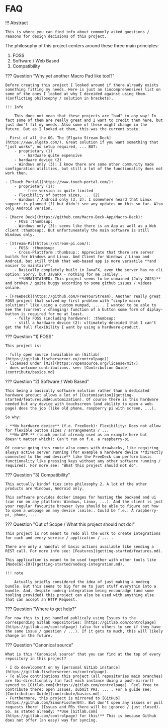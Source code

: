 # FAQ

!!! Abstract

    This is where you can find info about commonly asked questions / reasons for design decisions of this project.

The philosophy of this project centers around these three main principles:

1. FOSS
2. Software / Web Based
3. Compatibility

??? Question "Why yet another Macro Pad like tool?"

    Before creating this project I looked around if there already exists something fitting my needs. Here is just an (incomprehensive) list on some of the ones I looked at why I deceided against using them. (Conflicting philosophy / solution in brackets).

    !!! Info

        This does not mean that these projects are "bad" in any way! In fact some of them are really great and I want to credit them here, but just don't fit my needs. Also some of these might change in the future. But as I looked at them, this was the current state.

    - First of all the OG. The [Elgato Stream Deck](https://www.elgato.com/). Great solution if you want something that "just works", no setup required, ... BUT:
        - proprietary (1)
            - hardware quite expensive
        - hardware device (2)
        - Windows only (3): I know there are some other community made configuration utilities, but still a lot of the functionality does not work then.

    - [Touch Portal](https://www.touch-portal.com/):
        - proprietary (1): 
            - free version is quite limited
        - Flexibility of button sizes, ... (2)
        - Windows / Android only (3, 2): I somewhere heard that Linux support is planned (?) but didn't see any updates on this so far. Also only Android version.

    - [Macro Deck](https://github.com/Macro-Deck-App/Macro-Deck):
        - FOSS :thumbsup:
        - Windows only (3): seems like there is an App as well as a Web client :thumbsup:. But unfortuneately the main software is still Windows only.

    - [Stream-Pi](https://stream-pi.com/):
        - FOSS: :thumbsup:
        - Cross-Plattform :thumbsup:: Appreciate that there are server builds for Windows and Linux. And Client for Windows / Linux and Android, but still think that web-based app is more versatile **and easier to maintain**.
        - Basically completely built in JavaFX, even the server has no cli option: Sorry, but JavaFX - nothing for me :smiley:.
        - **UNMAINTAINED: This project seems to be unmained (July 2023)** and broken / quite buggy according to some github issues / videos online.

    - [FreeDeck](https://github.com/FreeYourStream). Another really great FOSS project that solved my first problem with "simple macro solutions" like using a custom numpad, ... . I wanted to be able to see the (current / changing) function of a button some form of diplay-button is required for me at least.
        - fully FOSS (including hardware): :thumbsup:
        - still a hardware device (2): ultimately deceided that I can't get the full flexibility I want by using a hardware-product.

??? Question "1) FOSS"

    This project is: 

    - fully open source (available on [Gitlab](https://gitlab.fischerserver.eu/controlpage))
    - licensed under [MIT](https://opensource.org/license/mit/)
    - does welcome contributions. see: [Contribution Guide](contribute/basics.md)

??? Question "2) Software / Web Based"

    This being a basically software solution rather than a dedicated hardware product allows a lot of [Customisation](getting-started/features.md#customization). Of course there is this hardware needed but any device with touchscreen (and ability to open a web-page) does the job (like old phone, raspberry pi with screen, ...).

    So why:

    - **No hardware device** (f.e. FreeDeck): Flexibility: Does not allow for flexible button sizes / arrangements / ... 
    - **No APP.** (touch portal already used as an example here but doesn't matter which): Can't run on f.e. a raspberry-pi

    Of course going this route also comes with drawbacks, like requiring always active server running (for example a hardware device **directly connected to the end device** like the FreeDeck can perform basic functionality like pressing keys without any other software running / required). For more see: "What this project should not do".

??? Question "3) Compatibility"

    This actually kindof ties into philosophy 2. A lot of the other products are Windows, Android only. 
    
    This software provides docker images for hosting the backend and ui (can run on any platform: Windows, Linux, ...). And the client is just your regular favourite browser (you should be able to figure out how to open a webpage on any device :smile:. Could be f.e.: A raspberry-pi, phone, ...

??? Question "Out of Scope / What this project should not do!"

    This project is not meant to redo all the work to create integrations for each and every service / application / ... . 

    There are only a handful of basic actions available like sending a REST call. For more info see: [Features](getting-started/features.md).

    This application is meant to be used together with other tools like [NodeCG(-IO)](getting-started/nodecg-integration.md).

    !!! note
    
        Actually briefly considered the idea of just making a nodecg bundle. But this seems to big for me to just stuff everythin into a bundle. And, despite nodecg-integration being encouradge (and some tooling provided) this project can also be used with anything else that can accept an HTTP Request.

??? Question "Where to get help?"

    For now this is just handled publicaly using Issues to the corresponding Gitlab Repositories: [https://gitlab.com/controlpage](https://gitlab.com/controlpage) (also for others to see if they have the same issue / question / ...). If it gets to much, this will likely change in the future.

??? Question "Canonical source"

    What is this "Canonical source" that you can find at the top of every repository in this project?

    - I do development on my [personal GitLab instance](https://gitlab.fischerserver.eu/controlpage).
    - To allow contributions this project (all repositories main branches) are (bi-directionally [in fact each instance doing a push-mirror]) synced to [Gitlab.com](https://gitlab.com/controlpage). Feel free to contribute there: open Issues, submit PRs, ... . For a guide see: [Contribution Guide](contribute/basics.md).
    - Furthermore, this project is mirrored to [GitHub](https://github.com/SimonFischer04). But don't open any issues or pull requests there! (Issues and PRs there will be ignored / just closed). So, as stated already: **Use [Gitlab.com](https://gitlab.com/controlpage) for this!** This is because Github does not offer (an easy) way for syncing.
